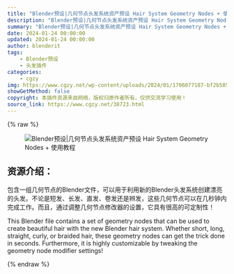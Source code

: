 ```yaml
---
title: "Blender预设|几何节点头发系统资产预设 Hair System Geometry Nodes + 使用教程"
description: "Blender预设|几何节点头发系统资产预设 Hair System Geometry Nodes + 使用教程"
summary: "Blender预设|几何节点头发系统资产预设 Hair System Geometry Nodes + 使用教程"
date: 2024-01-24 00:00:00
updated: 2024-01-24 00:00:00
author: blenderit
tags: 
    - Blender预设
    - 头发插件
categories:
    - cgzy
img: https://www.cgzy.net/wp-content/uploads/2024/01/1706077187-bf2b585aaeb7a04.webp
showGetMethod: false
copyright: 本插件资源来自网络，版权归原作者所有，仅供交流学习使用！
source_link: https://www.cgzy.net/38723.html
---
```


{% raw %}
<div class="wp-block-image is-style-border-round-and-with-shadow">
<figure class="aligncenter size-large"><img decoding="async" src="https://img.alicdn.com/imgextra/i2/717183932/O1CN01sMbrKB1euuFe2HH5x_!!717183932.png" title="Blender预设|几何节点头发系统资产预设 Hair System Geometry Nodes + 使用教程" alt="Blender预设|几何节点头发系统资产预设 Hair System Geometry Nodes + 使用教程"></figure></div><div class="wp-block-pandastudio-title"><div class="title_style_01"><h2 id="h2-0">资源介绍：</h2></div></div><p class="is-style-text-indent-2em">包含一组几何节点的Blender文件，可以用于利用新的Blender头发系统创建漂亮的头发。不论是短发、长发、直发、卷发还是辫发，这些几何节点可以在几秒钟内完成工作。而且，通过调整几何节点修改器的设置，它具有很高的可定制性！</p><p>This Blender file contains a set of geometry nodes that can be used to create beautiful hair with the new Blender hair system. Whether short, long, straight, curly, or braided hair, these geometry nodes can get the trick done in seconds. Furthermore, it is highly customizable by tweaking the geometry node modifier settings!</p>
<div style="display: none">cgzy</div>
{% endraw %}